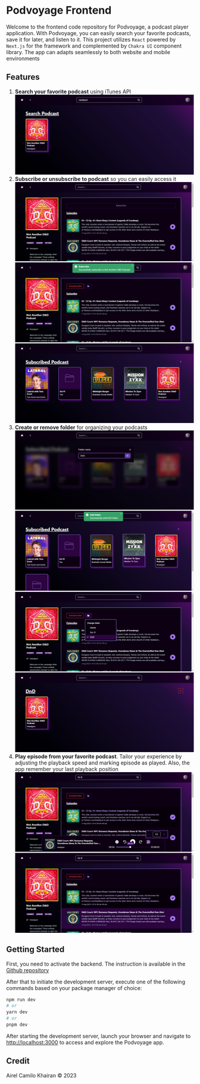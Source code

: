 # Podvoyage Frontend

Welcome to the frontend code repository for Podvoyage, a podcast player application. With Podvoyage, you can easily search your favorite podcasts, save it for later, and listen to it. This project utilizes `React` powered by `Next.js` for the framework and complemented by `Chakra UI` component library. The app can adapts seamlessly to both website and mobile environments

## Features
1. **Search your favorite podcast** using iTunes API
    ![Search podcast](images/Search%20podcast.png)
2. **Subscribe or unsubscribe to podcast** so you can easily access it
    ![Subscribe podcast](images/Subscribe%20podcast.png)
    ![Unsubscribe podcast](images/Unsubscribe%20podcast.png)
    ![Subscribed podcasts](images/Subscribed%20podcasts.png)
3. **Create or remove folder** for organizing your podcasts
    ![Create folder](images/Create%20folder.png)
    ![Created folder](images/Created%20folder.png)
    ![Change Folder](images/Change%20Folder.png)
    ![Folder](images/Folder.png)
4. **Play episode from your favorite podcast**. Tailor your experience by adjusting the playback speed and marking episode as played. Also, the app remember your last playback position
    ![Play podcast](images/Play%20podcast.png)
    ![Mark as played](images/Mark%20as%20played.png)

## Getting Started

First, you need to activate the backend. The instruction is available in the [Github repository](https://github.com/airelcamilo/podvoyage-backend)

After that to initiate the development server, execute one of the following commands based on your package manager of choice:

```bash
npm run dev
# or
yarn dev
# or
pnpm dev
```

After starting the development server, launch your browser and navigate to [http://localhost:3000](http://localhost:3000) to access and explore the Podvoyage app.

## Credit
Airel Camilo Khairan © 2023